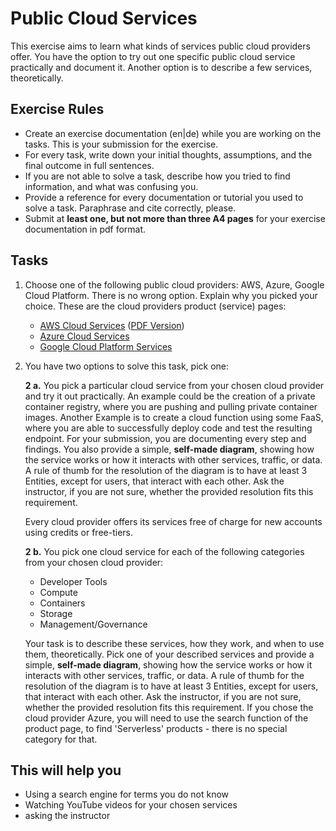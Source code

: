 # Public Cloud Services

This exercise aims to learn what kinds of services public cloud providers offer. You have the option to try out one specific public cloud service practically and document it. Another option is to describe a few services, theoretically.

## Exercise Rules

- Create an exercise documentation (en|de) while you are working on the tasks. This is your submission for the exercise.
- For every task, write down your initial thoughts, assumptions, and the final outcome in full sentences.
- If you are not able to solve a task, describe how you tried to find information, and what was confusing you.
- Provide a reference for every documentation or tutorial you used to solve a task. Paraphrase and cite correctly, please.
- Submit at __least one, but not more than three A4 pages__ for your exercise documentation in pdf format.

## Tasks

1. Choose one of the following public cloud providers: AWS, Azure, Google Cloud Platform. There is no wrong option. Explain why you picked your choice. These are the cloud providers product (service) pages:

   - [AWS Cloud Services](https://aws.amazon.com/products) ([PDF Version](https://docs.aws.amazon.com/whitepapers/latest/aws-overview/aws-overview.pdf))
   - [Azure Cloud Services](https://azure.microsoft.com/en-us/services)
   - [Google Cloud Platform Services](https://cloud.google.com/products)

2. You have two options to solve this task, pick one:

   **2 a.** You pick a particular cloud service from your chosen cloud provider and try it out practically. An example could be the creation of a private container registry, where you are pushing and pulling private container images. Another Example is to create a cloud function using some FaaS, where you are able to successfully deploy code and test the resulting endpoint. For your submission, you are documenting every step and findings. You also provide a simple, **self-made diagram**, showing how the service works or how it interacts with other services, traffic, or data. A rule of thumb for the resolution of the diagram is to have at least 3 Entities, except for users, that interact with each other. Ask the instructor, if you are not sure, whether the provided resolution fits this requirement.

   Every cloud provider offers its services free of charge for new accounts using credits or free-tiers.

   **2 b.** You pick one cloud service for each of the following categories from your chosen cloud provider:

      - Developer Tools
      - Compute
      - Containers
      - Storage
      - Management/Governance

      Your task is to describe these services, how they work, and when to use them, theoretically. Pick one of your described services and provide a simple, **self-made diagram**, showing how the service works or how it interacts with other services, traffic, or data. A rule of thumb for the resolution of the diagram is to have at least 3 Entities, except for users, that interact with each other. Ask the instructor, if you are not sure, whether the provided resolution fits this requirement.
      If you chose the cloud provider Azure, you will need to use the search function of the product page, to find 'Serverless' products - there is no special category for that.

## This will help you

- Using a search engine for terms you do not know
- Watching YouTube videos for your chosen services
- asking the instructor
